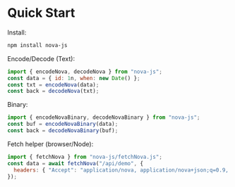 # Quick Start

Install:
```bash
npm install nova-js
```

Encode/Decode (Text):
```js
import { encodeNova, decodeNova } from "nova-js";
const data = { id: 1n, when: new Date() };
const txt = encodeNova(data);
const back = decodeNova(txt);
```

Binary:
```js
import { encodeNovaBinary, decodeNovaBinary } from "nova-js";
const buf = encodeNovaBinary(data);
const back = decodeNovaBinary(buf);
```

Fetch helper (browser/Node):
```js
import { fetchNova } from "nova-js/fetchNova.js";
const data = await fetchNova("/api/demo", {
  headers: { "Accept": "application/nova, application/nova+json;q=0.9, application/json;q=0.8" }
});
```
